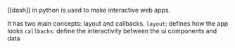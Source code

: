 [[dash]] in python is used to make interactive web apps.

It has two main concepts: layout and callbacks.
`layout`: defines how the app looks
`callbacks`: define the interactivity between the ui components and data